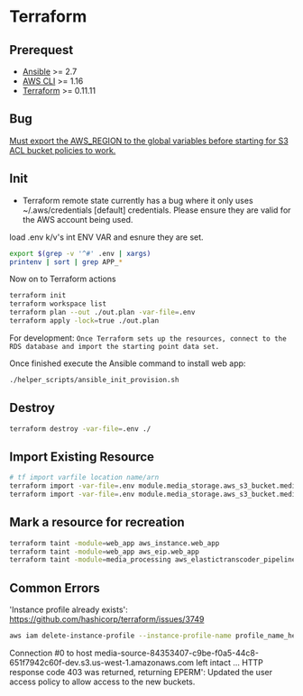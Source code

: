 # Terraform

## Prerequest
- [Ansible](https://www.ansible.com/) >= 2.7
- [AWS CLI](https://aws.amazon.com/cli/) >= 1.16
- [Terraform](./terraform/install.sh) >= 0.11.11

## Bug

[Must export the AWS_REGION to the global variables before starting for S3 ACL bucket policies to work.](https://github.com/terraform-providers/terraform-provider-aws/issues/8560)

## Init

* Terraform remote state currently has a bug where it only uses ~/.aws/credentials \[default\] credentials. Please ensure they are valid for the AWS account being used.

load .env k/v's int ENV VAR and esnure they are set.

```sh
export $(grep -v '^#' .env | xargs)
printenv | sort | grep APP_*
```

Now on to Terraform actions

```sh
terraform init
terraform workspace list
terraform plan --out ./out.plan -var-file=.env
terraform apply -lock=true ./out.plan
```

For development: `Once Terraform sets up the resources, connect to the RDS database and import the starting point data set.`

Once finished execute the Ansible command to install web app:

```sh
./helper_scripts/ansible_init_provision.sh
```

## Destroy

```sh
terraform destroy -var-file=.env ./
```

## Import Existing Resource

```sh
# tf import varfile location name/arn
terraform import -var-file=.env module.media_storage.aws_s3_bucket.media_display media-display-dev
terraform import -var-file=.env module.media_storage.aws_s3_bucket.media_source media-source-dev
```

## Mark a resource for recreation

```sh
terraform taint -module=web_app aws_instance.web_app
terraform taint -module=web_app aws_eip.web_app
terraform taint -module=media_processing aws_elastictranscoder_pipeline.transcoder_pipeline
```

## Common Errors

'Instance profile already exists': https://github.com/hashicorp/terraform/issues/3749

```sh
aws iam delete-instance-profile --instance-profile-name profile_name_here
```

Connection #0 to host media-source-84353407-c9be-f0a5-44c8-651f7942c60f-dev.s3.us-west-1.amazonaws.com left intact
... HTTP response code 403 was returned, returning EPERM': Updated the user access policy to allow access to the new buckets.
